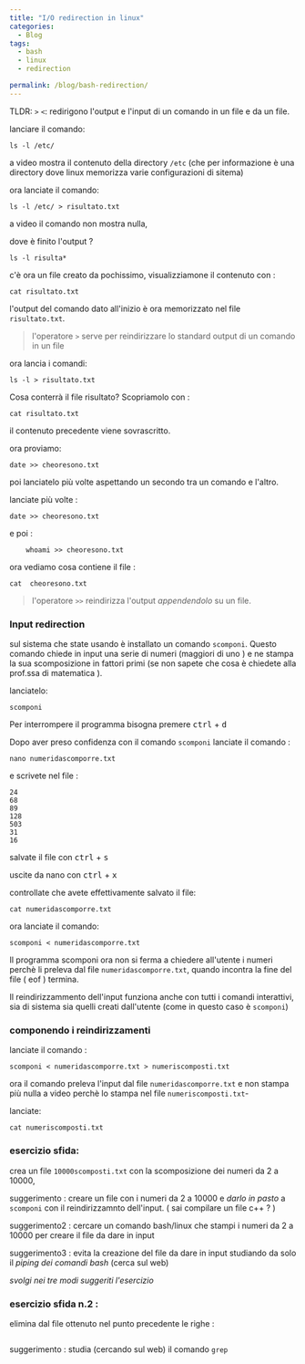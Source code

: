 ```yaml
---
title: "I/O redirection in linux"
categories:
  - Blog
tags:
  - bash
  - linux 
  - redirection 

permalink: /blog/bash-redirection/
---
```

TLDR: `>` `<`: redirigono l'output e l'input di un comando in un file e da un file.


lanciare il comando:
```console 
ls -l /etc/
```
a video mostra il contenuto della directory `/etc` (che per informazione è una directory dove linux memorizza varie configurazioni di sitema)

ora lanciate il comando:

```console 
ls -l /etc/ > risultato.txt 
```
a video il comando non mostra nulla, 

dove è finito l'output ?

```console 
ls -l risulta*
```
c'è ora un file creato da pochissimo, visualizziamone il contenuto con :
```console 
cat risultato.txt
```
l'output del comando dato all'inizio è ora memorizzato nel file `risultato.txt`.

>  l'operatore `>` serve per reindirizzare lo standard output di un comando in un file 

ora lancia i comandi:
```console 
ls -l > risultato.txt
```
Cosa conterrà il file risultato?
Scopriamolo con :
```console 
cat risultato.txt
```
il contenuto precedente viene sovrascritto.


ora proviamo:
```console 
date >> cheoresono.txt
```

poi lanciatelo più volte aspettando un secondo tra un comando e l'altro.

lanciate più volte :
```console 
date >> cheoresono.txt
```
e poi :

```console
    whoami >> cheoresono.txt
```

ora vediamo cosa contiene il file :
```console 
cat  cheoresono.txt
```

> l'operatore `>>` reindirizza l'output _appendendolo_ su un file.

### Input redirection 

sul sistema che state usando è installato un comando `scomponi`. Questo comando chiede in input una serie di numeri (maggiori di uno ) e ne stampa la sua scomposizione in fattori primi (se non sapete che cosa è chiedete alla prof.ssa di matematica ).

lanciatelo:
```console
scomponi
```

Per interrompere il programma bisogna premere <kbd>ctrl</kbd> + <kbd>d</kbd> 

Dopo aver preso confidenza con il comando `scomponi` 
lanciate il comando :

```console
nano numeridascomporre.txt
```

e scrivete nel file :
```console
24
68
89
128
503
31
16

```

salvate il file con <kbd>ctrl</kbd> + <kbd>s</kbd>

uscite da nano con <kbd>ctrl</kbd> + <kbd>x</kbd>

controllate che avete effettivamente salvato il file:
```console
cat numeridascomporre.txt
```

ora lanciate il comando:
```console
scomponi < numeridascomporre.txt
```

Il programma scomponi ora non si ferma a chiedere all'utente i numeri perchè li preleva dal file `numeridascomporre.txt`, quando incontra la fine del file ( eof ) termina.

Il reindirizzammento dell'input funziona anche con tutti i comandi interattivi, sia di sistema sia quelli creati dall'utente (come in questo caso è `scomponi`)


### componendo i reindirizzamenti 

lanciate il comando :
```console
scomponi < numeridascomporre.txt > numeriscomposti.txt 
```

ora il comando preleva l'input dal file `numeridascomporre.txt` e non stampa più nulla a video perchè lo stampa nel file `numeriscomposti.txt`-

lanciate:
```console
cat numeriscomposti.txt
```

### esercizio sfida:

crea un file `10000scomposti.txt` con la scomposizione dei numeri da 2 a 10000,

suggerimento : creare un file  con i numeri da 2 a 10000 e _darlo in pasto_ a `scomponi` con il reindirizzamnto dell'input. ( sai compilare un file c++  ? )

suggerimento2 : cercare un comando bash/linux che stampi i numeri da 2 a 10000 per creare il file da dare in input

suggerimento3 : evita la creazione del file da dare in input studiando da solo il _piping dei comandi bash_ (cerca sul web)


*svolgi nei tre modi suggeriti l'esercizio*

### esercizio sfida n.2 :
elimina dal file ottenuto nel punto precedente le righe :


```inserire un numero >1 da scomporre in fattori primi, [ ctrl ] + [ d ] per uscire 
```

suggerimento : studia (cercando sul web) il comando `grep` 


